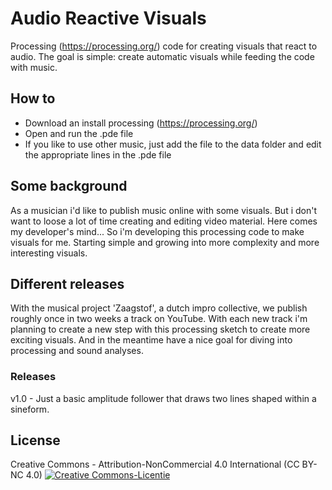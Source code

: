 # Audio Reactive Visuals
Processing (https://processing.org/) code for creating visuals that react to audio.
The goal is simple: create automatic visuals while feeding the code with music.

## How to
- Download an install processing (https://processing.org/)
- Open and run the .pde file
- If you like to use other music, just add the file to the data folder and edit the appropriate lines in the .pde file

## Some background
As a musician i'd like to publish music online with some visuals. But i don't want to loose a lot of time creating and editing video material. Here comes my developer's mind... 
So i'm developing this processing code to make visuals for me. Starting simple and growing into more complexity and more interesting visuals.

## Different releases
With the musical project 'Zaagstof', a dutch impro collective, we publish roughly once in two weeks a track on YouTube. With each new track i'm planning to create a new step with this processing sketch to create more exciting visuals. And in the meantime have a nice goal for diving into processing and sound analyses.

### Releases
v1.0 - Just a basic amplitude follower that draws two lines shaped within a sineform.

## License
Creative Commons - Attribution-NonCommercial 4.0 International (CC BY-NC 4.0)
<a rel="license" href="http://creativecommons.org/licenses/by-nc/4.0/"><img alt="Creative Commons-Licentie" style="border-width:0" src="https://i.creativecommons.org/l/by-nc/4.0/88x31.png" /></a>
